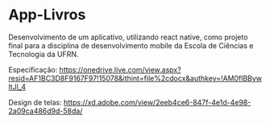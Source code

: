 # App-Livros

Desenvolvimento de um aplicativo, utilizando react native, como projeto final para a disciplina de desenvolvimento mobile da Escola de Ciências e Tecnologia da UFRN.

Especificação: https://onedrive.live.com/view.aspx?resid=AF1BC3D8F9167F97!15078&ithint=file%2cdocx&authkey=!AM0flBBywltJl_4

Design de telas: https://xd.adobe.com/view/2eeb4ce6-847f-4e1d-4e98-2a09ca486d9d-58da/
